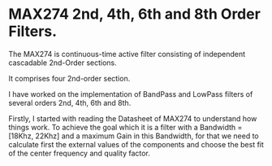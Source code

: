 # MAX274 2nd, 4th, 6th and 8th Order Filters.

The MAX274 is continuous-time active filter consisting of independent cascadable 2nd-Order sections.

 It comprises four 2nd-order section.


I have worked on the implementation of BandPass and LowPass filters of several orders 2nd, 4th, 6th and 8th.

Firstly, I started with reading the Datasheet of MAX274 to understand how things work. To achieve the goal which it is a filter with a Bandwidth = [18Khz, 22Khz] and a maximum Gain in this Bandwidth, for that we need to calculate first the external values of the components and choose the best fit of the center frequency and quality factor.
